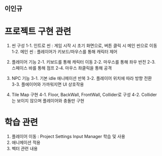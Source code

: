 ## 이인규

# 프로젝트 구현 관련

1. 씬 구성
   1-1. 인트로 씬 : 게임 시작 시 초기 화면으로, 버튼 클릭 시 메인 씬으로 이동
   1-2. 메인 씬 : 플레이어가 키보드/마우스를 통해 캐릭터 제어

2. 플레이어 기능
   2-1. 키보드를 통해 캐릭터 이동
   2-2. 마우스를 통해 좌우 반전
   2-3. 스페이스 바를 통해 점프
   2-4. 마우스 좌클릭을 통해 공격

3. NPC 기능
   3-1. 기본 idle 애니메이션 반복
   3-2. 플레이어 위치에 따라 방향 전환
   3-3. 플에이어와 가까워지면 UI 상호작용

4. Tile Map 구현
   4-1. Floor, BackWall, FrontWall, Collider로 구성
   4-2. Collider는 보이지 않으며 플레이어와 충돌만 구현

# 학습 관련

1. 플레이어 이동 : Project Settings Input Manager 학습 및 사용
2. 애니메이션 적용
3. 벡터 관련 내용

